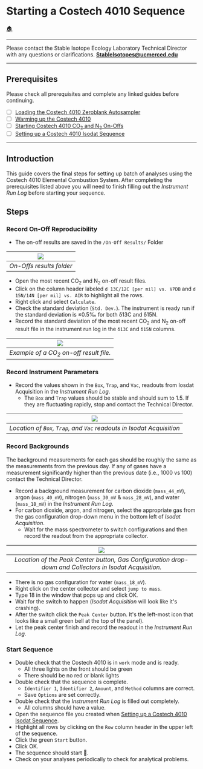 # Starting a Costech 4010 Sequence

[🏠](../README.md)

***

Please contact the Stable Isotope Ecology Laboratory Technical Director with any questions or clarifications. **StableIsotopes@ucmerced.edu**

***

## Prerequisites

Please check all prerequisites and complete any linked guides before continuing.

- [ ] [Loading the Costech 4010 Zeroblank Autosampler](../costech_EA/EA_zeroblank.md) 
- [ ] [Warming up the Costech 4010](../costech_EA/warming_up_costech.md)
- [ ] [Starting Costech 4010 CO<sub>2</sub> and N<sub>2</sub> On-Offs ](../isodat/EA_on_offs.md)
- [ ] [Setting up a Costech 4010 Isodat Sequence](../isodat/isodat_sequence.md)

*** 

## Introduction

This guide covers the final steps for setting up batch of analyses using the Costech 4010 Elemental Combustion System. After completing the prerequisites listed above you will need to finish filling out the *Instrument Run Log* before starting your sequence. 

## Steps

### Record On-Off Reproducibility 

* The on-off results are saved in the `/On-Off Results/` Folder

|![](../figures/isodat/on_offs_folder.png)|
|:--:|
|*On-Offs results folder*|

* Open the most recent CO<sub>2</sub> and N<sub>2</sub> on-off result files.  
* Click on the column header labeled `d 13C/12C [per mil] vs. VPDB` and `d 15N/14N [per mil] vs. AIR`  to highlight all the rows. 
* Right click and select `Calculate`. 
* Check the standard deviation (`Std. Dev.`). The instrument is ready run if the standard deviation is ≤0.5‰ for both δ13C and δ15N. 
* Record the standard deviation of the most recent CO<sub>2</sub> and N<sub>2</sub> on-off result file in the instrument run log in the `δ13C` and `δ15N` columns.  

|![](../figures/isodat/c_on_off.JPG)|
|:--:|
|*Example of a CO<sub>2</sub> on-off result file.*|

### Record Instrument Parameters

* Record the values shown in the `Box`, `Trap`, and `Vac`, readouts from Iosdat Acquisition in the *Instrument Run Log*. 
    * The `Box` and `Trap` values should be stable and should sum to 1.5. If they are fluctuating rapidly, stop and contact the Technical Director. 

|![](../figures/isodat/box_trap.png)|
|:--:|
|*Location of `Box`, `Trap`, and `Vac` readouts in Isodat Acquisition*|

### Record Backgrounds

The background measurements for each gas should be roughly the same as the measurements from the previous day. If any of gases have a measurement significantly higher than the previous date (i.e., 1000 vs 100) contact the Technical Director.

* Record a background measurement for carbon dioxide (`mass_44_mV`), argon (`mass_40_mV`), nitrogen (`mass_30_mV` & `mass_28_mV`), and water (`mass_18_mV`) in the *Instrument Run Log*. 
* For carbon dioxide, argon, and nitrogen, select the appropriate gas from the gas configuration drop-down menu in the bottom left of *Isodat Acquisition*.
    * Wait for the mass spectrometer to switch configurations and then record the readout from the appropriate collector. 

|![](../figures/isodat/collectors.png)|
|:--:|
|*Location of the Peak Center button, Gas Configuration drop-down and Collectors in Isodat Acquisition.*|

* There is no gas configuration for water (`mass_18_mV`). 
* Right click on the center collector and select `jump to mass`. 
* Type 18 in the window that pops up and click OK. 
* Wait for the switch to happen (*Isodat Acquisition* will look like it's crashing). 
* After the switch click the `Peak Center` button. It's the left-most icon that looks like a small green bell at the top of the panel). 
* Let the peak center finish and record the readout in the *Instrument Run Log.* 

### Start Sequence

* Double check that the Costech 4010 is in `work` mode and is ready. 
    * All three lights on the front should be green
    * There should be no red or blank lights 
* Double check that the sequence is complete.
    * `Identifier 1`, `Identifier 2`, `Amount`, and `Method` columns are correct.
    * Save `Options` are set correctly. 
* Double check that the *Instrument Run Log* is filled out completely.
    * All columns should have a value.
* Open the sequence file you created when [Setting up a Costech 4010 Isodat Sequence](../isodat/isodat_sequence.md).
* Highlight all rows by clicking on the `Row` column header in the upper left of the sequence. 
* Click the green `Start` button. 
* Click OK. 
* The sequence should start 🎉.
* Check on your analyses periodically to check for analytical problems. 